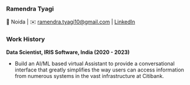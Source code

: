###  Ramendra Tyagi 

📍 Noida | ✉️ ramendra.tyagi10@gmail.com | [LinkedIn](https://www.linkedin.com/in/ramendra-tyagi-47796a59/)

<!--
**tyagiramendra/tyagiramendra** is a ✨ _special_ ✨ repository because its `README.md` (this file) appears on your GitHub profile.

Here are some ideas to get you started:

- 🔭 I’m currently working on ...
- 🌱 I’m currently learning ...
- 👯 I’m looking to collaborate on ...
- 🤔 I’m looking for help with ...
- 💬 Ask me about ...
- 📫 How to reach me: ...
- 😄 Pronouns: ...
- ⚡ Fun fact: ...
-->
###  Work History

**Data Scientist, IRIS Software, India (2020 - 2023)**
- Build an AI/ML based virtual Assistant to provide a conversational interface that greatly simplifies the way users can access information from numerous systems in the vast infrastructure at Citibank.
